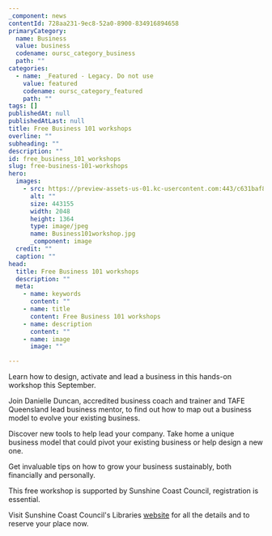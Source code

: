 ```yaml
---
_component: news
contentId: 728aa231-9ec8-52a0-8900-834916894658
primaryCategory:
  name: Business
  value: business
  codename: oursc_category_business
  path: ""
categories:
  - name: _Featured - Legacy. Do not use
    value: featured
    codename: oursc_category_featured
    path: ""
tags: []
publishedAt: null
publishedAtLast: null
title: Free Business 101 workshops
overline: ""
subheading: ""
description: ""
id: free_business_101_workshops
slug: free-business-101-workshops
hero:
  images:
    - src: https://preview-assets-us-01.kc-usercontent.com:443/c631baf8-1b46-001f-580c-d0001b68b4a8/f60edb0d-3136-4fbd-8ef5-0f82698e38b3/Business101workshop.jpg
      alt: ""
      size: 443155
      width: 2048
      height: 1364
      type: image/jpeg
      name: Business101workshop.jpg
      _component: image
  credit: ""
  caption: ""
head:
  title: Free Business 101 workshops
  description: ""
  meta:
    - name: keywords
      content: ""
    - name: title
      content: Free Business 101 workshops
    - name: description
      content: ""
    - name: image
      image: ""

---
```

Learn how to design, activate and lead a business in this hands-on workshop this September.

Join Danielle Duncan, accredited business coach and trainer and TAFE Queensland lead business mentor, to find out how to map out a business model to evolve your existing business.

Discover new tools to help lead your company. Take home a unique business model that could pivot your existing business or help design a new one.

Get invaluable tips on how to grow your business sustainably, both financially and personally.

This free workshop is supported by Sunshine Coast Council, registration is essential.

Visit Sunshine Coast Council's Libraries [website](https://library.sunshinecoast.qld.gov.au/Whats-On/Business-101?fbclid=IwAR3rUfR567v-2zA-R2tIn0svEs9qjb5GWBFZLN3uBs00r5pjD-6Of7StbMo)
&#x20;for all the details and to reserve your place now.
